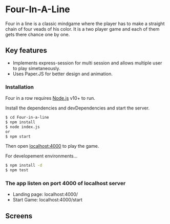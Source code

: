 # Four-In-A-Line

Four in a line is a classic mindgame where the player has to make a straight chain of four veads of his color. It is a two player game and each of them gets there chance one by one.

##  Key features
-   Implements express-session for multi session and allows multiple user to play simetaneously.
-   Uses Paper.JS for better design and animation.

### Installation

Four in a row requires [Node.js](https://nodejs.org/) v10+ to run.

Install the dependencies and devDependencies and start the server.

```sh
$ cd Four-in-a-line
$ npm install
$ node index.js
or
$ npm start
```
Then open [localhost:4000](localhost:4000) to play the game.

For developement environments...

```sh
$ npm install -d
$ npm test
```
### The app listen on port 4000 of localhost server
-   Landing page: localhost:4000/
-   Start Game: localhost:4000/start

##  Screens
